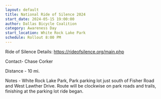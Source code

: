 ```yaml
---
layout: default
title: National Ride of Silence 2024
start_date: 2024-05-15 19:00:00
author: Dallas Bicycle Coalition
category: Awareness Day
start_location: White Rock Lake Park
schedule: Rollout 8:00 PM
---
```

Ride of Silence Details: https://rideofsilence.org/main.php

Contact- Chase Corker

Distance - 10 mi.

Notes - White Rock Lake Park, Park parking lot just south of Fisher Road and West Lawther Drive. Route will be clockwise on park roads and trails, finishing at the parking lot ride began.